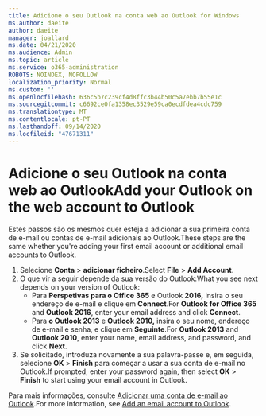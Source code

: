 ```yaml
---
title: Adicione o seu Outlook na conta web ao Outlook for Windows
ms.author: daeite
author: daeite
manager: joallard
ms.date: 04/21/2020
ms.audience: Admin
ms.topic: article
ms.service: o365-administration
ROBOTS: NOINDEX, NOFOLLOW
localization_priority: Normal
ms.custom: ''
ms.openlocfilehash: 636c5b7c239cf4d8ffc3b44b50c5a7ebb7b55e1c
ms.sourcegitcommit: c6692ce0fa1358ec3529e59ca0ecdfdea4cdc759
ms.translationtype: MT
ms.contentlocale: pt-PT
ms.lasthandoff: 09/14/2020
ms.locfileid: "47671311"
---
```

# <a name="add-your-outlook-on-the-web-account-to-outlook"></a><span data-ttu-id="c97fd-102">Adicione o seu Outlook na conta web ao Outlook</span><span class="sxs-lookup"><span data-stu-id="c97fd-102">Add your Outlook on the web account to Outlook</span></span>

<span data-ttu-id="c97fd-103">Estes passos são os mesmos quer esteja a adicionar a sua primeira conta de e-mail ou contas de e-mail adicionais ao Outlook.</span><span class="sxs-lookup"><span data-stu-id="c97fd-103">These steps are the same whether you're adding your first email account or additional email accounts to Outlook.</span></span>

1. <span data-ttu-id="c97fd-104">Selecione **Conta**  >  **adicionar ficheiro**.</span><span class="sxs-lookup"><span data-stu-id="c97fd-104">Select **File** > **Add Account**.</span></span>
1. <span data-ttu-id="c97fd-105">O que vir a seguir depende da sua versão do Outlook:</span><span class="sxs-lookup"><span data-stu-id="c97fd-105">What you see next depends on your version of Outlook:</span></span>
    - <span data-ttu-id="c97fd-106">Para **Perspetivas para o Office 365** e Outlook **2016,** insira o seu endereço de e-mail e clique em **Connect**.</span><span class="sxs-lookup"><span data-stu-id="c97fd-106">For **Outlook for Office 365** and **Outlook 2016**, enter your email address and click **Connect**.</span></span>
    - <span data-ttu-id="c97fd-107">Para **o Outlook 2013** e **Outlook 2010,** insira o seu nome, endereço de e-mail e senha, e clique em **Seguinte**.</span><span class="sxs-lookup"><span data-stu-id="c97fd-107">For **Outlook 2013** and **Outlook 2010**, enter your name, email address, and password, and click **Next**.</span></span>
1. <span data-ttu-id="c97fd-108">Se solicitado, introduza novamente a sua palavra-passe e, em seguida, selecione **OK**  >  **Finish** para começar a usar a sua conta de e-mail no Outlook.</span><span class="sxs-lookup"><span data-stu-id="c97fd-108">If prompted, enter your password again, then select **OK** > **Finish** to start using your email account in Outlook.</span></span>

<span data-ttu-id="c97fd-109">Para mais informações, consulte [Adicionar uma conta de e-mail ao Outlook](https://support.office.com/article/6e27792a-9267-4aa4-8bb6-c84ef146101b).</span><span class="sxs-lookup"><span data-stu-id="c97fd-109">For more information, see [Add an email account to Outlook](https://support.office.com/article/6e27792a-9267-4aa4-8bb6-c84ef146101b).</span></span>